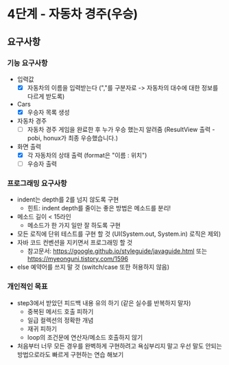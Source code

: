 # 4단계 - 자동차 경주(우승)

## 요구사항

### 기능 요구사항

* 입력값
  - [x] 자동차의 이름을 입력받는다 (","를 구분자로 -> 자동차의 대수에 대한 정보를 다르게 받도록)
* Cars
  - [x] 우승자 목록 생성  
* 자동차 경주
  - [ ] 자동차 경주 게임을 완료한 후 누가 우승 했는지 알려줌 (ResultView 출력 - pobi, honux가 최종 우승했습니다.)
* 화면 출력 
  - [x] 각 자동차의 상태 출력 (format은 "이름 : 위치")
  - [ ] 우승자 출력

### 프로그래밍 요구사항

- indent는 depth를 2를 넘지 않도록 구현
  - 힌트: indent depth를 줄이는 좋은 방법은 메소드를 분리!
- 메소드 길이 < 15라인
  - 메소드가 한 가지 일만 잘 하도록 구현
- 모든 로직에 단위 테스트를 구현 할 것 (UI(System.out, System.in) 로직은 제외)
- 자바 코드 컨벤션을 지키면서 프로그래밍 할 것
  - 참고문서: https://google.github.io/styleguide/javaguide.html 또는 https://myeonguni.tistory.com/1596
- else 예약어를 쓰지 말 것 (switch/case 또한 허용하지 않음)

### 개인적인 목표

* step3에서 받았던 피드백 내용 유의 하기 (같은 실수를 반복하지 말자)
  * 중복된 메서드 호출 피하기
  * 일급 컬렉션의 정확한 개념
  * 재귀 피하기
  * loop의 조건문에 연산자/메소드 호출하지 않기
* 처음부터 너무 모든 경우를 완벽하게 구현하려고 욕심부리지 말고 우선 말도 안되는 방법으로라도 빠르게 구현하는 연습 해보기